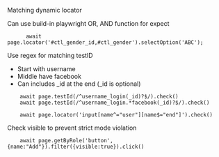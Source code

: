 Matching dynamic locator

Can use build-in playwright OR, AND function for expect

```
      await page.locator('#ctl_gender_id,#ctl_gender').selectOption('ABC');
```

Use regex for matching testID

- Start with username
- Middle have facebook
- Can includes \_id at the end (\_id is optional)

```
    await page.testId(/^username_login(_id)?$/).check()
    await page.testId(/^username_login.*facebook(_id)?$/).check()
```

```
    await page.locator('input[name^="user"][name$="end"]').check()
```

Check visible to prevent strict mode violation

```
    await page.getByRole('button', {name:"Add"}).filter({visible:true}).click()
```
